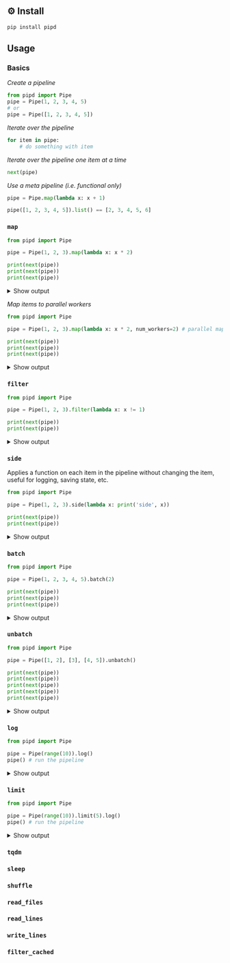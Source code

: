 ## ⚙️ Install

```bash
pip install pipd
```

## Usage

### Basics

_Create a pipeline_
```py
from pipd import Pipe
pipe = Pipe(1, 2, 3, 4, 5)
# or
pipe = Pipe([1, 2, 3, 4, 5])
```

_Iterate over the pipeline_
```py
for item in pipe:
    # do something with item
```

_Iterate over the pipeline one item at a time_
```py
next(pipe)
```

_Use a meta pipeline (i.e. functional only)_
```py
pipe = Pipe.map(lambda x: x + 1)

pipe([1, 2, 3, 4, 5]).list() == [2, 3, 4, 5, 6]
```


### `map`
```py
from pipd import Pipe

pipe = Pipe(1, 2, 3).map(lambda x: x * 2)

print(next(pipe))
print(next(pipe))
print(next(pipe))
```

<details> <summary> Show output </summary>

```py
2
4
6
```

</details>

_Map items to parallel workers_
```py
from pipd import Pipe

pipe = Pipe(1, 2, 3).map(lambda x: x * 2, num_workers=2) # parallel map (note: order is not guaranteed)

print(next(pipe))
print(next(pipe))
print(next(pipe))
```

<details> <summary> Show output </summary>

```py
4
2
6
```

</details>

### `filter`

```py
from pipd import Pipe

pipe = Pipe(1, 2, 3).filter(lambda x: x != 1)

print(next(pipe))
print(next(pipe))
```

<details> <summary> Show output </summary>

```py
2
3
```

</details>

### `side`

Applies a function on each item in the pipeline without changing the item, useful for logging, saving state, etc.
```py
from pipd import Pipe

pipe = Pipe(1, 2, 3).side(lambda x: print('side', x))

print(next(pipe))
print(next(pipe))
```

<details> <summary> Show output </summary>

```py
side 1
1
side 2
2
```

</details>

### `batch`
```py
from pipd import Pipe

pipe = Pipe(1, 2, 3, 4, 5).batch(2)

print(next(pipe))
print(next(pipe))
print(next(pipe))
```

<details> <summary> Show output </summary>

```py
[1, 2]
[3, 4]
[5]
```

</details>

### `unbatch`

```py
from pipd import Pipe

pipe = Pipe([1, 2], [3], [4, 5]).unbatch()

print(next(pipe))
print(next(pipe))
print(next(pipe))
print(next(pipe))
print(next(pipe))
```

<details> <summary> Show output </summary>

```py
1
2
3
4
5
```

</details>

### `log`

```py
from pipd import Pipe

pipe = Pipe(range(10)).log()
pipe() # run the pipeline
```

<details> <summary> Show output </summary>

```py
0
1
2
3
4
5
6
7
8
9
```

</details>

### `limit`
```py
from pipd import Pipe

pipe = Pipe(range(10)).limit(5).log()
pipe() # run the pipeline
```

<details> <summary> Show output </summary>

```py
0
1
2
3
4
```

</details>

### `tqdm`

### `sleep`

### `shuffle`

### `read_files`

### `read_lines`

### `write_lines`

### `filter_cached`
